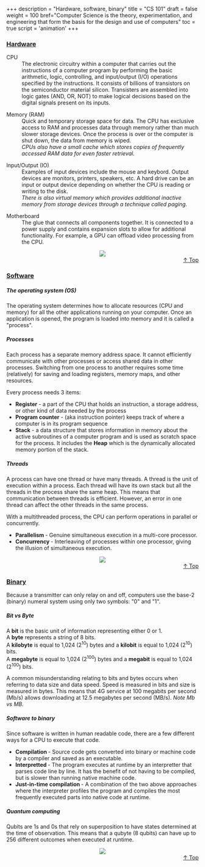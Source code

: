 +++
description = "Hardware, software, binary"
title = "CS 101"
draft = false
weight = 100
bref="Computer Science is the theory, experimentation, and engineering that form the basis for the design and use of computers"
toc = true
script = 'animation'
+++

<h3 class="section-head" id="h-Section1"><a href="#h-Section1">Hardware</a></h3>
  <div class="example">
    <dl>
      <dt>CPU</dt>
      <dd>The electronic circuitry within a computer that carries out the instructions of a computer program by performing the basic arithmetic, logic, controlling, and input/output (I/O) operations specified by the instructions. It consists of billions of transistors on the semiconductor material silicon. Transisters are assembled into logic gates (AND, OR, NOT) to make logical decisions based on the digital signals present on its inputs. </dd>
    </dl>
    <dl>
      <dt>Memory (RAM)</dt>
      <dd>Quick and temporary storage space for data. The CPU has exclusive access to RAM and processes data through memory rather than much slower storage devices. Once the process is over or the computer is shut down, the data from memory is wiped.
      <br/><i> CPUs also have a small cache which stores copies of frequently accessed RAM data for even faster retrieval. </i></dd>
    </dl>
    <dl>
      <dt>Input/Output (IO)</dt>
      <dd>Examples of input devices include the mouse and keybord. Output devices are monitors, printers, speakers, etc. A hard drive can be an input or output device depending on whether the CPU is reading or writing to the disk.
      <br/><i> There is also virtual memory which provides additional inactive memory from storage devices through a technique called paging. </i></dd>
    </dl>
    <dl>
      <dt>Motherboard</dt>
      <dd>The glue that connects all components together. It is connected to a power supply and contains expansion slots to allow for additional functionality. For example, a GPU can offload video processing from the CPU. </dd>
    </dl>
    <div style="text-align:center">
      <img src="/img/basics/hardware.gif">
    </div>
  </div>
<div style="text-align:right"> <a href="#top">&#8593; Top</a></div>

<h3 class="section-head" id="h-Section2"><a href="#h-Section2">Software</a></h3>
  <div class="example">
    <h5>The operating system (OS)</h5>
    <p>The operating system determines how to allocate resources (CPU and memory) for all the other applications running on your computer. Once an application is opened, the program is loaded into memory and it is called a "process".</p>
    <h5>Processes</h5>
    <p>Each process has a separate memory address space. It cannot efficiently communicate with other processes or access shared data in other processes. Switching from one process to another requires some time (relatively) for saving and loading registers, memory maps, and other resources.</p>
    <p>Every process needs 3 items:</p>
    <ul>
      <li><b>Register</b> - a part of the CPU that holds an instruction, a storage address, or other kind of data needed by the process</li>
      <li><b>Program counter</b> - (aka instruction pointer) keeps track of where a computer is in its program sequence</li>
      <li><b>Stack</b> - a data structure that stores information in memory about the active subroutines of a computer program and is used as scratch space for the process. It includes the <b>Heap</b> which is the dynamically allocated memory portion of the stack.</li>
    </ul>
    <h5>Threads</h5>
    <p>A process can have one thread or have many threads. A thread is the unit of execution within a process. Each thread will have its own stack but all the threads in the process share the same heap. This means that communication between threads is efficient. However, an error in one thread can affect the other threads in the same process.</p>
    <p>With a multithreaded process, the CPU can perform operations in parallel or concurrently.</p>
    <ul>
      <li><b>Parallelism </b> - Genuine simultaneous execution in a multi-core processor.</li>
      <li><b>Concurrency </b> - Interleaving of processes within one processor, giving the illusion of simultaneous execution.</li>
    </ul>
    <div style="text-align:center">
      <img src="/img/basics/threads.png">
    </div>
  </div>

  <div style="text-align:right"> <a href="#top">&#8593; Top</a></div>

<h3 class="section-head" id="h-Section3"><a href="#h-Section3">Binary</a></h3>
  <div class="example">
    <p>Because a transmitter can only relay on and off, computers use the base-2 (binary) numeral system using only two symbols: "0" and "1".</p>
    <h5>Bit vs Byte</h5>
    <p>A <b>bit</b> is the basic unit of information representing either 0 or 1. <br/>
    A <b>byte</b> represents a string of 8 bits.<br/>
    A <b>kilobyte</b> is equal to 1,024 (2<sup>10</sup>) bytes and a <b>kilobit</b> is equal to 1,024 (2<sup>10</sup>) bits.<br/>
    A <b>megabyte</b> is equal to 1,024 (2<sup>100</sup>) bytes and a <b>megabit</b> is equal to 1,024 (2<sup>100</sup>) bits.<br/>
    </p>
    <p>A common misunderstanding relating to bits and bytes occurs when referring to data size and data speed. Speed is measured in bits and size is measured in bytes. This means that 4G service at 100 megabits per second (Mb/s) allows downloading at 12.5 megabytes per second (MB/s). <i>Note Mb vs MB.</i> </p>
    <h5>Software to binary</h5>
    <p>Since software is written in human readable code, there are a few different ways for a CPU to execute that code.</p>
    <ul>
      <li><b>Compilation </b> - Source code gets converted into binary or machine code by a compiler and saved as an executable.</li>
      <li><b>Interpretted </b> - The program executes at runtime by an interpretter that parses code line by line. It has the benefit of not having to be compiled, but is slower than running native machine code.</li>
      <li><b>Just-in-time compilation </b> - A combination of the two above approaches where the interpreter profiles the program and compiles the most frequently executed parts into native code at runtime.</li>
    </ul>
    <h5>Quantum computing</h5>
    <p>Qubits are 1s and 0s that rely on superposition to have states determined at the time of observation. This means that a qubyte (8 qubits) can have up to 256 different outcomes when executed at runtime.</p>
    <div style="text-align:center">
      <img src="/img/basics/binary.png">
    </div>
  </div>


  <div style="text-align:right"> <a href="#top">&#8593; Top</a></div>


<!-- <mark><a href="http://www.google.com">Google</a></mark> -->


  <!-- <figure>
  <pre><code>Function.prototype.inherits = function(parent)
{
    for (var key in parent.prototype)
    {
        this.prototype[key] = parent.prototype[key];
    }
};
</code></pre>
  <figcaption>
    One of the implementations of inheritance
  </figcaption>
</figure> -->



<!-- <figure>
  <img alt="Image" height="533" src="/img/favicons/logo-384x384.png" width="800">
  <figcaption>
    Lorem ipsum dolor sit amet, consectetur adipisicing elit...
  </figcaption>
</figure> -->




<!-- <div class="video-container">
  <iframe allowfullscreen frameborder="0" height="315" src="https://www.youtube.com/embed/nywsA8wCCfY" width="560"></iframe>
</div>
<figcaption>
  One of the implementations of inheritance
</figcaption> -->
